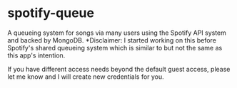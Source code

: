 # spotify-queue
A queueing system for songs via many users using the Spotify API system and backed by MongoDB.
\*Disclaimer: I started working on this before Spotify's shared queueing system which is similar to but not the same as this app's intention.

If you have different access needs beyond the default guest access, please let me know and I will create new credentials for you.
